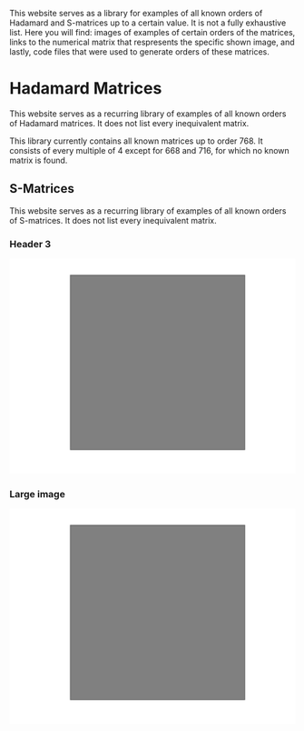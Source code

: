 
This website serves as a library for examples of all known orders of Hadamard and S-matrices up to a certain value. It is not a fully exhaustive list. Here you will find: images of examples of certain orders of the matrices, links to the numerical matrix that respresents the specific shown image, and lastly, code files that were used to generate orders of these matrices.

# Hadamard Matrices

This website serves as a recurring library of examples of all known orders of Hadamard matrices. It does not list every inequivalent matrix. 

This library currently contains all known matrices up to order 768. It consists of every multiple of 4 except for 668 and 716, for which no known matrix is found.

## S-Matrices

This website serves as a recurring library of examples of all known orders of S-matrices. It does not list every inequivalent matrix. 

### Header 3
<img src="Hadamard_matrices/1.png" class="img-responsive" alt=""> </div>

### Large image

<img src="Hadamard_matrices/1.png" class="img-responsive" alt=""> </div>
